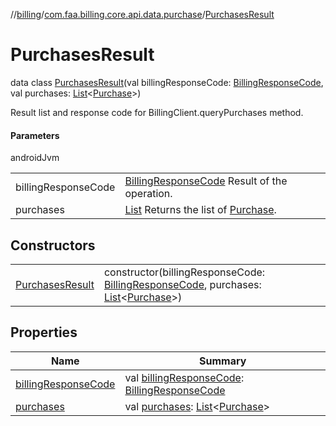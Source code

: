 //[billing](../../../index.md)/[com.faa.billing.core.api.data.purchase](../index.md)/[PurchasesResult](index.md)

# PurchasesResult

data class [PurchasesResult](index.md)(val billingResponseCode: [BillingResponseCode](../../com.faa.billing.core.api/-billing-response-code/index.md), val purchases: [List](https://kotlinlang.org/api/latest/jvm/stdlib/kotlin.collections/-list/index.html)&lt;[Purchase](../../com.faa.billing.core.api/-purchase/index.md)&gt;)

Result list and response code for BillingClient.queryPurchases method.

#### Parameters

androidJvm

| | |
|---|---|
| billingResponseCode | [BillingResponseCode](../../com.faa.billing.core.api/-billing-response-code/index.md) Result of the operation. |
| purchases | [List](https://kotlinlang.org/api/latest/jvm/stdlib/kotlin.collections/-list/index.html) Returns the list of [Purchase](../../com.faa.billing.core.api/-purchase/index.md). |

## Constructors

| | |
|---|---|
| [PurchasesResult](-purchases-result.md) | constructor(billingResponseCode: [BillingResponseCode](../../com.faa.billing.core.api/-billing-response-code/index.md), purchases: [List](https://kotlinlang.org/api/latest/jvm/stdlib/kotlin.collections/-list/index.html)&lt;[Purchase](../../com.faa.billing.core.api/-purchase/index.md)&gt;) |

## Properties

| Name | Summary |
|---|---|
| [billingResponseCode](billing-response-code.md) | val [billingResponseCode](billing-response-code.md): [BillingResponseCode](../../com.faa.billing.core.api/-billing-response-code/index.md) |
| [purchases](purchases.md) | val [purchases](purchases.md): [List](https://kotlinlang.org/api/latest/jvm/stdlib/kotlin.collections/-list/index.html)&lt;[Purchase](../../com.faa.billing.core.api/-purchase/index.md)&gt; |
